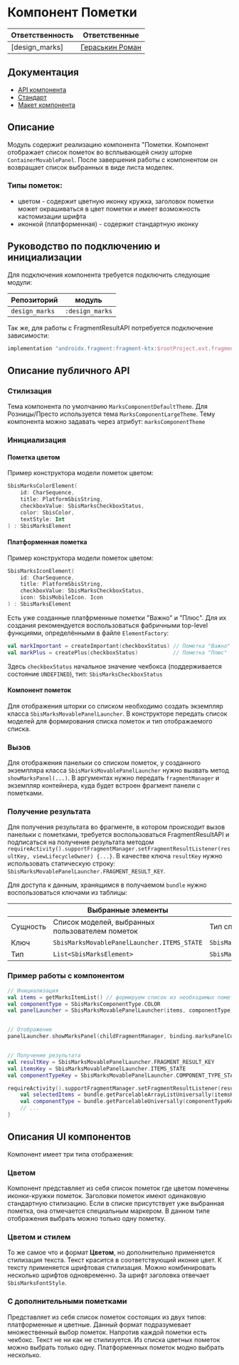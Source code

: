# Компонент Пометки

| Ответственность | Ответственные                                                                      |
|-----------------|------------------------------------------------------------------------------------|
| [design_marks]  | [Гераськин Роман](https://dev.sbis.ru/person/45883fa3-9b14-458b-97b3-3f55f527230d) |

## Документация

- [API компонента](https://dev.sbis.ru/shared/disk/86318973-1634-4a1b-b686-67b090561529)
- [Стандарт](https://n.sbis.ru/article/9c9eba04-fcbf-430c-bf5f-f940bed5e18a)
- [Макет компонента](http://axure.tensor.ru/StandardsV8/%D0%BF%D0%BE%D0%BC%D0%B5%D1%82%D0%BA%D0%B8_23_6100.html)

## Описание

Модуль содержит реализацию компонента "Пометки. Компонент отображает список пометок во всплывающей
снизу шторке  `ContainerMovablePanel`. После завершения работы с компонентом он возвращает список
выбранных в виде листа моделек.

### Типы пометок:

- цветом - содержит цветную иконку кружка, заголовок пометки может окрашиваться в цвет пометки и
  имеет возможность кастомизации шрифта
- иконкой (платформенная) - содержит стандартную иконку

## Руководство по подключению и инициализации

Для подключения компонента требуется подключить следующие модули:

| Репозиторий    | модуль          |
|----------------|-----------------|
| `design_marks` | `:design_marks` |

Так же, для работы с FragmentResultAPI потребуется подключение зависимости:

```groovy
implementation "androidx.fragment:fragment-ktx:$rootProject.ext.fragmentVersion"
```

## Описание публичного API

### Стилизация

Тема компонента по умолчанию `MarksComponentDefaultTheme`. Для Розницы/Престо используется
тема `MarksComponentLargeTheme`. Тему компонента можно задавать через атрибут: `marksComponentTheme`

### Инициализация

#### Пометка цветом

Пример конструктора модели пометок цветом:

```kotlin
SbisMarksColorElement(
    id: CharSequence,
    title: PlatformSbisString,
    checkboxValue: SbisMarksCheckboxStatus,
    color: SbisColor,
    textStyle: Int
) : SbisMarksElement
```

#### Платформенная пометка

Пример конструктора модели пометок цветом:

```kotlin
SbisMarksIconElement(
    id: CharSequence,
    title: PlatformSbisString,
    checkboxValue: SbisMarksCheckboxStatus,
    icon: SbisMobileIcon. Icon
) : SbisMarksElement
```

Есть уже созданные платфрменные пометки "Важно" и "Плюс". Для их создания рекомендуется
воспользоваться фабричными top-level функциями, определёнными в файле `ElementFactory`:

```kotlin
val markImportant = createImportant(checkboxStatus) // Пометка "Важно"
val markPlus = createPlus(checkboxStatus)           // Пометка "Плюс"
```

Здесь `checkboxStatus` начальное значение чекбокса (поддерживается состояние `UNDEFINED`),
тип: `SbisMarksCheckboxStatus`

#### Компонент пометок

Для отображения шторки со списком необходимо создать экземпляр
класса `SbisMarksMovablePanelLauncher`. В конструкторе передать список моделей для формирования
списка пометок и тип отображаемого списка.

### Вызов

Для отображения панельки со списком пометок, у созданного экземпляра
класса `SbisMarksMovablePanelLauncher` нужно вызвать метод `showMarksPanel(...)`. В аргументах нужно
передать `fragmentManager` и экземпляр контейнера, куда будет встроен фрагмент панели с пометками.

### Получение результата

Для получения результата во фрагменте, в котором происходит вызов панельки с пометками, требуется
воспользоваться FragmentResultAPI и подписаться на получение результата методом
`requireActivity().supportFragmentManager.setFragmentResultListener(resultKey, viewLifecycleOwner) {...}`. В
качестве ключа `resultKey` нужно использовать статическую
строку: `SbisMarksMovablePanelLauncher.FRAGMENT_RESULT_KEY`.

Для доступа к данным, хранящимся в получаемом `bundle` нужно воспользоваться ключами из таблицы:

|          | Выбранные элементы                              | Тип списка                                           |
|----------|-------------------------------------------------|------------------------------------------------------|
| Сущность | Список моделей, выбранных пользователем пометок | Тип списка пометок                                   |
| Ключ     | `SbisMarksMovablePanelLauncher.ITEMS_STATE`     | `SbisMarksMovablePanelLauncher.COMPONENT_TYPE_STATE` |
| Тип      | `List<SbisMarksElement>`                        | `SbisMarksComponentType`                             |

### Пример работы с компонентом

```kotlin
// Инициализация
val items = getMarksItemList() // формируем список из необходимых пометок
val componentType = SbisMarksComponentType.COLOR
val panelLauncher = SbisMarksMovablePanelLauncher(items, componentType)


// Отображение
panelLauncher.showMarksPanel(childFragmentManager, binding.marksPanelContainer)


// Получение результата
val resultKey = SbisMarksMovablePanelLauncher.FRAGMENT_RESULT_KEY
val itemsKey = SbisMarksMovablePanelLauncher.ITEMS_STATE
val componentTypeKey = SbisMarksMovablePanelLauncher.COMPONENT_TYPE_STATE

requireActivity().supportFragmentManager.setFragmentResultListener(resultKey, viewLifecycleOwner) { result, bundle ->
    val selectedItems = bundle.getParcelableArrayListUniversally(itemsKey)
    val componentType = bundle.getParcelableUniversally(componentTypeKey)
    // ...
}
```

## Описания UI компонентов

Компонент имеет три типа отображения:

### Цветом

Компонент представляет из себя список пометок где цветом помечены иконки-кружки пометок. Заголовки
пометок имеют одинаковую стандартную стилизацию. Если в списке присутствует уже выбранная пометка,
она отмечается специальным маркером. В данном типе отображения выбрать можно только одну пометку.

### Цветом и стилем

То же самое что и формат **Цветом**, но дополнительно применяется стилизация текста. Текст красится
в соответствующий иконке цвет. К тексту применяется шрифтовая стилизация. Можно комбинировать
несколько шрифтов одновременно. За шрифт заголовка отвечает `SbisMarksFontStyle`.

### С дополнительными пометками

Представляет из себя список пометок состоящих из двух типов: платформенные и цветные. Данный формат
подразумевает множественный выбор пометок. Напротив каждой пометки есть чекбокс. Текст не ни как не
стилизуется. Из списка цветных пометок можно выбрать только одну. Платформенных пометок модно
выбрать несколько.


